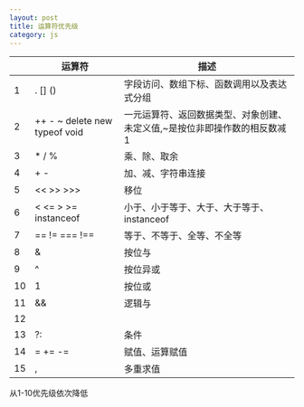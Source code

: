 ```yaml
---
layout: post
title: 运算符优先级
category: js
---
```


|  | 运算符 |描述|
|--------|--------|----|
|   1     |  . [] ()      |字段访问、数组下标、函数调用以及表达式分组|
|2 | ++ - ~ delete new typeof void      |        一元运算符、返回数据类型、对象创建、未定义值,~是按位非即操作数的相反数减1|
| 3|* / %       |  乘、除、取余      |
|    4    |   + -     |加、减、字符串连接|
|   5     |   << >> >>>     |移位|
|   6     |   < <= > >= instanceof     |小于、小于等于、大于、大于等于、instanceof|
|     7   |  == != === !==      |等于、不等于、全等、不全等|
|     8   | &       |按位与|
|     9   |   ^     |按位异或|
|    10    |      1  |按位或|
|    11    |  &&      |逻辑与|
|   12     |  ||      |逻辑或|
|    13    |   ?:     |条件|
|    14    |   = += -=     |赋值、运算赋值|
|    15    |  ,      |多重求值|

从1-10优先级依次降低